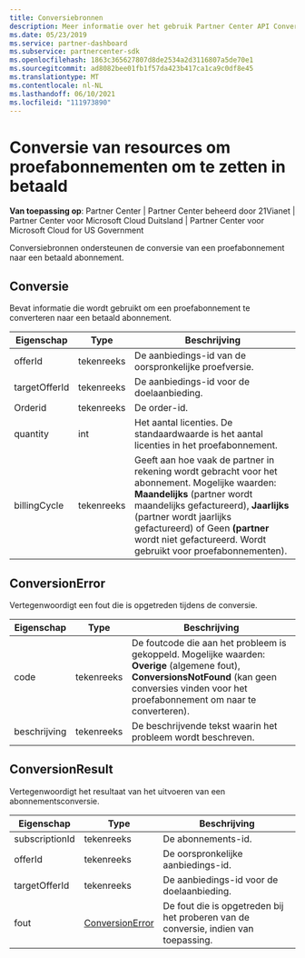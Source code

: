 ```yaml
---
title: Conversiebronnen
description: Meer informatie over het gebruik Partner Center API Conversion-resources om u te helpen een proefabonnement te converteren naar een betaald abonnement.
ms.date: 05/23/2019
ms.service: partner-dashboard
ms.subservice: partnercenter-sdk
ms.openlocfilehash: 1863c365627807d8de2534a2d3116807a5de70e1
ms.sourcegitcommit: ad8082bee01fb1f57da423b417ca1ca9c0df8e45
ms.translationtype: MT
ms.contentlocale: nl-NL
ms.lasthandoff: 06/10/2021
ms.locfileid: "111973890"
---
```

# <a name="conversion-resources-to-convert-trial-subscriptions-to-paid"></a>Conversie van resources om proefabonnementen om te zetten in betaald

**Van toepassing op**: Partner Center | Partner Center beheerd door 21Vianet | Partner Center voor Microsoft Cloud Duitsland | Partner Center voor Microsoft Cloud for US Government

Conversiebronnen ondersteunen de conversie van een proefabonnement naar een betaald abonnement.

## <a name="conversion"></a>Conversie

Bevat informatie die wordt gebruikt om een proefabonnement te converteren naar een betaald abonnement.

| Eigenschap | Type | Beschrijving |
| -------- | ---- | ----------- |
| offerId | tekenreeks | De aanbiedings-id van de oorspronkelijke proefversie. |
| targetOfferId | tekenreeks | De aanbiedings-id voor de doelaanbieding. |
| Orderid | tekenreeks | De order-id. |
| quantity | int | Het aantal licenties. De standaardwaarde is het aantal licenties in het proefabonnement. |
| billingCycle | tekenreeks | Geeft aan hoe vaak de partner in rekening wordt gebracht voor het abonnement. Mogelijke waarden: **Maandelijks** (partner wordt maandelijks gefactureerd), **Jaarlijks** (partner wordt jaarlijks gefactureerd) of Geen **(partner** wordt niet gefactureerd. Wordt gebruikt voor proefabonnementen). |

## <a name="conversionerror"></a>ConversionError

Vertegenwoordigt een fout die is opgetreden tijdens de conversie.

| Eigenschap | Type | Beschrijving |
| -------- | ---- | ----------- |
| code | tekenreeks | De foutcode die aan het probleem is gekoppeld. Mogelijke waarden: **Overige** (algemene fout), **ConversionsNotFound** (kan geen conversies vinden voor het proefabonnement om naar te converteren).
| beschrijving | tekenreeks | De beschrijvende tekst waarin het probleem wordt beschreven. |

## <a name="conversionresult"></a>ConversionResult

Vertegenwoordigt het resultaat van het uitvoeren van een abonnementsconversie.

| Eigenschap       | Type                                | Beschrijving                                                            |
|----------------|-------------------------------------|------------------------------------------------------------------------|
| subscriptionId | tekenreeks                              | De abonnements-id.                                           |
| offerId        | tekenreeks                              | De oorspronkelijke aanbiedings-id.                                         |
| targetOfferId  | tekenreeks                              | De aanbiedings-id voor de doelaanbieding.                             |
| fout          | [ConversionError](#conversionerror) | De fout die is opgetreden bij het proberen van de conversie, indien van toepassing. |